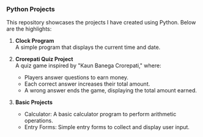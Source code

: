 

### Python Projects

This repository showcases the projects I have created using Python. Below are the highlights:

1. **Clock Program**  
   A simple program that displays the current time and date.

2. **Crorepati Quiz Project**  
   A quiz game inspired by "Kaun Banega Crorepati," where:
   - Players answer questions to earn money.
   - Each correct answer increases their total amount.
   - A wrong answer ends the game, displaying the total amount earned.

3. **Basic Projects**  
   - Calculator: A basic calculator program to perform arithmetic operations.  
   - Entry Forms: Simple entry forms to collect and display user input.  

